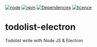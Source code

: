 [![node](https://img.shields.io/node/v/gh-badges.svg)]() [![npm](https://img.shields.io/npm/v/npm.svg)]() [![Dependencies](https://david-dm.org/deathart/todolist-electron.svg)](https://david-dm.org/deathart/todolist-electron) 
[![licence](https://img.shields.io/badge/licence-GPL--3.0-blue.svg)]()

# todolist-electron
Todolist write with Node JS &amp; Electron
